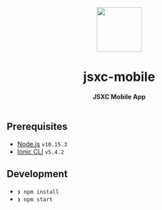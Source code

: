 <p align="center">
  <img src="https://user-images.githubusercontent.com/11808903/63939644-07560c00-ca68-11e9-89a1-3e4b5c09f877.png" width="100"/>
</p>

<h1 align="center">jsxc-mobile</h1>

<div align="center">
  <b>JSXC Mobile App</b>
</div>

<br />

## Prerequisites

- [Node.js](https://nodejs.org/en) `v10.15.3`
- [Ionic CLI](https://ionicframework.com/docs/cli) `v5.4.2`

## Development

- `❯ npm install`
- `❯ npm start`
